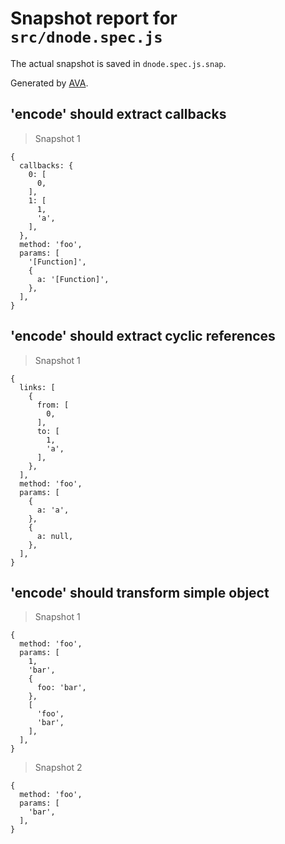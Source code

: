 # Snapshot report for `src/dnode.spec.js`

The actual snapshot is saved in `dnode.spec.js.snap`.

Generated by [AVA](https://ava.li).

## 'encode' should extract callbacks

> Snapshot 1

    {
      callbacks: {
        0: [
          0,
        ],
        1: [
          1,
          'a',
        ],
      },
      method: 'foo',
      params: [
        '[Function]',
        {
          a: '[Function]',
        },
      ],
    }

## 'encode' should extract cyclic references

> Snapshot 1

    {
      links: [
        {
          from: [
            0,
          ],
          to: [
            1,
            'a',
          ],
        },
      ],
      method: 'foo',
      params: [
        {
          a: 'a',
        },
        {
          a: null,
        },
      ],
    }

## 'encode' should transform simple object

> Snapshot 1

    {
      method: 'foo',
      params: [
        1,
        'bar',
        {
          foo: 'bar',
        },
        [
          'foo',
          'bar',
        ],
      ],
    }

> Snapshot 2

    {
      method: 'foo',
      params: [
        'bar',
      ],
    }
